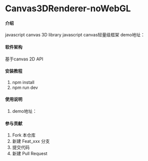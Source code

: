 # Canvas3DRenderer-noWebGL

#### 介绍
javascript canvas 3D library
javascript canvas轻量级框架
demo地址：

#### 软件架构

基于canvas 2D API

#### 安装教程

1. npm install
2. npm run dev

#### 使用说明

1. demo地址：

#### 参与贡献

1. Fork 本仓库
2. 新建 Feat_xxx 分支
3. 提交代码
4. 新建 Pull Request